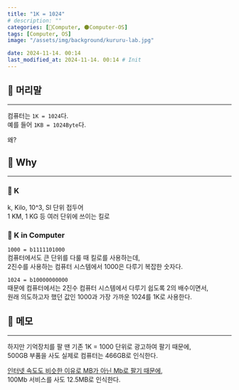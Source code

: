 ```yaml
---
title: "1K = 1024"
# description: ""
categories: [💫Computer, 🌑Computer-OS]
tags: [Computer, OS]
image: "/assets/img/background/kururu-lab.jpg"

date: 2024-11-14. 00:14
last_modified_at: 2024-11-14. 00:14 # Init
---
```


## 💫 머리말

---

컴퓨터는 `1K = 1024`다.  
예를 들어 `1KB = 1024Byte`다.  

왜?  

## 💫 Why

---

### 🫧 K

k, Kilo, 10^3, SI 단위 접두어  
1 KM, 1 KG 등 여러 단위에 쓰이는 킬로  

### 🫧 K in Computer

`1000 = b1111101000`  
컴퓨터에서도 큰 단위를 다룰 때 킬로를 사용하는데,  
2진수를 사용하는 컴퓨터 시스템에서 1000은 다루기 복잡한 숫자다.  

`1024 = b10000000000`  
때문에 컴퓨터에서는 2진수 컴퓨터 시스템에서 다루기 쉽도록 2의 배수이면서,  
원래 의도하고자 했던 값인 1000과 가장 가까운 1024를 1K로 사용한다.  

## 💫 메모

---

하지만 기억장치를 팔 땐 기존 1K = 1000 단위로 광고하여 팔기 때문에,  
500GB 부품을 사도 실제로 컴퓨터는 466GB로 인식한다.  

[인터넷 속도도 비슷한 이유로 MB가 아닌 Mb로 팔기 때문에](https://velog.io/@victor/1kb-1024-bytes-1000-bytes-뭐가-맞을까-mojurs3pb2),  
100Mb 서비스를 사도 12.5MB로 인식한다.  

